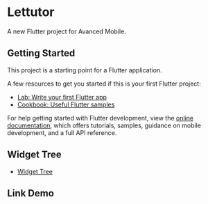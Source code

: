 # Lettutor

A new Flutter project for Avanced Mobile.

## Getting Started

This project is a starting point for a Flutter application.

A few resources to get you started if this is your first Flutter project:

- [Lab: Write your first Flutter app](https://docs.flutter.dev/get-started/codelab)
- [Cookbook: Useful Flutter samples](https://docs.flutter.dev/cookbook)

For help getting started with Flutter development, view the
[online documentation](https://docs.flutter.dev/), which offers tutorials,
samples, guidance on mobile development, and a full API reference.

## Widget Tree
- [Widget Tree]([https://app.diagrams.net/#G13eOl5MLjpgTSAiGDcXH7FiO93gZsMOeM](https://drive.google.com/file/d/13eOl5MLjpgTSAiGDcXH7FiO93gZsMOeM/view)https://drive.google.com/file/d/13eOl5MLjpgTSAiGDcXH7FiO93gZsMOeM/view)

## Link Demo

## 
